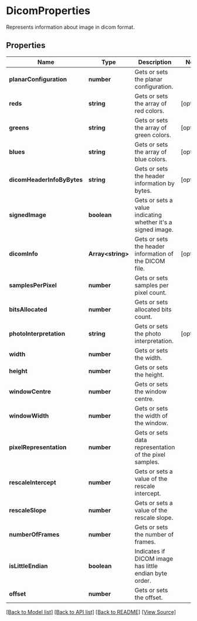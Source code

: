 ﻿# DicomProperties
Represents information about image in dicom format.

## Properties
Name | Type | Description | Notes
------------ | ------------- | ------------- | -------------
**planarConfiguration** | **number** | Gets or sets the planar configuration. | 
**reds** | **string** | Gets or sets the array of red colors. | [optional]
**greens** | **string** | Gets or sets the array of green colors. | [optional]
**blues** | **string** | Gets or sets the array of blue colors. | [optional]
**dicomHeaderInfoByBytes** | **string** | Gets or sets the header information by bytes. | [optional]
**signedImage** | **boolean** | Gets or sets a value indicating whether it's a signed image. | 
**dicomInfo** | **Array&lt;string&gt;** | Gets or sets the header information of the DICOM file. | [optional]
**samplesPerPixel** | **number** | Gets or sets samples per pixel count. | 
**bitsAllocated** | **number** | Gets or sets allocated bits count. | 
**photoInterpretation** | **string** | Gets or sets the photo interpretation. | [optional]
**width** | **number** | Gets or sets the width. | 
**height** | **number** | Gets or sets the height. | 
**windowCentre** | **number** | Gets or sets the window centre. | 
**windowWidth** | **number** | Gets or sets the width of the window. | 
**pixelRepresentation** | **number** | Gets or sets data representation of the pixel samples. | 
**rescaleIntercept** | **number** | Gets or sets a value of the rescale intercept. | 
**rescaleSlope** | **number** | Gets or sets a value of the rescale slope. | 
**numberOfFrames** | **number** | Gets or sets the number of frames. | 
**isLittleEndian** | **boolean** | Indicates if DICOM image has little endian byte order. | 
**offset** | **number** | Gets or sets the offset. | 

[[Back to Model list]](../README.md#documentation-for-models) [[Back to API list]](../README.md#documentation-for-api-endpoints) [[Back to README]](../README.md) [[View Source]](../src/models/dicomProperties.ts)

